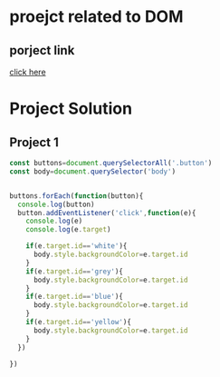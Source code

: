 # proejct related to DOM

## porject link

[click here](https://stackblitz.com/edit/dom-project-chaiaurcode?file=index.html)


# Project Solution 

## Project 1

```javascript
const buttons=document.querySelectorAll('.button')
const body=document.querySelector('body')


buttons.forEach(function(button){
  console.log(button)
  button.addEventListener('click',function(e){
    console.log(e)
    console.log(e.target)

    if(e.target.id=='white'){
      body.style.backgroundColor=e.target.id
    }
    if(e.target.id=='grey'){
      body.style.backgroundColor=e.target.id
    }
    if(e.target.id=='blue'){
      body.style.backgroundColor=e.target.id
    }
    if(e.target.id=='yellow'){
      body.style.backgroundColor=e.target.id
    }
  })

})


```

